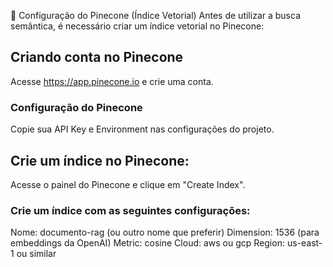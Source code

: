 🧠 Configuração do Pinecone (Índice Vetorial)
Antes de utilizar a busca semântica, é necessário criar um índice vetorial no Pinecone:

## Criando conta no Pinecone
Acesse https://app.pinecone.io e crie uma conta.

### Configuração do Pinecone
Copie sua API Key e Environment nas configurações do projeto.


## Crie um índice no Pinecone:

Acesse o painel do Pinecone e clique em "Create Index".

### Crie um índice com as seguintes configurações:

Nome: documento-rag (ou outro nome que preferir)
Dimension: 1536 (para embeddings da OpenAI)
Metric: cosine
Cloud: aws ou gcp
Region: us-east-1 ou similar
